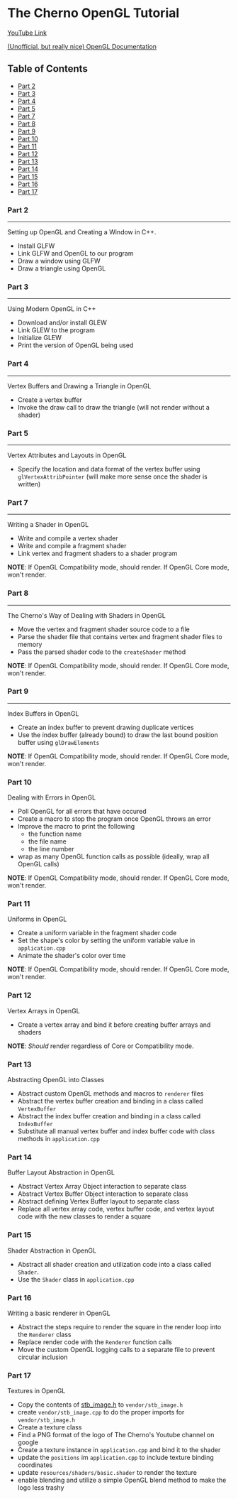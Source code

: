 # The Cherno OpenGL Tutorial

[YouTube Link](https://www.youtube.com/playlist?list=PLlrATfBNZ98foTJPJ_Ev03o2oq3-GGOS2)

[(Unofficial, but really nice) OpenGL Documentation](https://docs.gl)

## Table of Contents

- [Part 2](#part-2)
- [Part 3](#part-3)
- [Part 4](#part-4)
- [Part 5](#part-5)
- [Part 7](#part-7)
- [Part 8](#part-8)
- [Part 9](#part-9)
- [Part 10](#part-10)
- [Part 11](#part-11)
- [Part 12](#part-12)
- [Part 13](#part-13)
- [Part 14](#part-14)
- [Part 15](#part-15)
- [Part 16](#part-16)
- [Part 17](#part-17)

### Part 2

----------
Setting up OpenGL and Creating a Window in C++.

- Install GLFW
- Link GLFW and OpenGL to our program
- Draw a window using GLFW
- Draw a triangle using OpenGL

### Part 3

----------
Using Modern OpenGL in C++

- Download and/or install GLEW
- Link GLEW to the program
- Initialize GLEW
- Print the version of OpenGL being used

### Part 4

----------
Vertex Buffers and Drawing a Triangle in OpenGL

- Create a vertex buffer
- Invoke the draw call to draw the triangle (will not render without a shader)

### Part 5

----------
Vertex Attributes and Layouts in OpenGL

- Specify the location and data format of the vertex buffer using `glVertexAttribPointer` (will make more sense once the shader is written)

### Part 7

----------
Writing a Shader in OpenGL

- Write and compile a vertex shader
- Write and compile a fragment shader
- Link vertex and fragment shaders to a shader program

**NOTE**: If OpenGL Compatibility mode, should render. If OpenGL Core mode, won't render.

### Part 8

----------
The Cherno's Way of Dealing with Shaders in OpenGL

- Move the vertex and fragment shader source code to a file
- Parse the shader file that contains vertex and fragment shader files to memory
- Pass the parsed shader code to the `createShader` method

**NOTE**: If OpenGL Compatibility mode, should render. If OpenGL Core mode, won't render.

### Part 9

----------
Index Buffers in OpenGL

- Create an index buffer to prevent drawing duplicate vertices
- Use the index buffer (already bound) to draw the last bound position buffer using `glDrawElements`

**NOTE**: If OpenGL Compatibility mode, should render. If OpenGL Core mode, won't render.

### Part 10

Dealing with Errors in OpenGL

- Poll OpenGL for all errors that have occured
- Create a macro to stop the program once OpenGL throws an error
- Improve the macro to print the following
  - the function name
  - the file name
  - the line number
- wrap as many OpenGL function calls as possible (ideally, wrap all OpenGL calls)

**NOTE**: If OpenGL Compatibility mode, should render. If OpenGL Core mode, won't render.

### Part 11

Uniforms in OpenGL

- Create a uniform variable in the fragment shader code
- Set the shape's color by setting the uniform variable value in `application.cpp`
- Animate the shader's color over time

**NOTE**: If OpenGL Compatibility mode, should render. If OpenGL Core mode, won't render.

### Part 12

Vertex Arrays in OpenGL

- Create a vertex array and bind it before creating buffer arrays and shaders

**NOTE**: _Should_ render regardless of Core or Compatibility mode.

### Part 13

Abstracting OpenGL into Classes

- Abstract custom OpenGL methods and macros to `renderer` files
- Abstract the vertex buffer creation and binding in a class called `VertexBuffer`
- Abstract the index buffer creation and binding in a class called `IndexBuffer`
- Substitute all manual vertex buffer and index buffer code with class methods in `application.cpp`

### Part 14

Buffer Layout Abstraction in OpenGL

- Abstract Vertex Array Object interaction to separate class
- Abstract Vertex Buffer Object interaction to separate class
- Abstract defining Vertex Buffer layout to separate class
- Replace all vertex array code, vertex buffer code, and vertex layout code with the new classes to render a square

### Part 15

Shader Abstraction in OpenGL

- Abstract all shader creation and utilization code into a class called `Shader`.
- Use the `Shader` class in `application.cpp`

### Part 16

Writing a basic renderer in OpenGL

- Abstract the steps require to render the square in the render loop into the `Renderer` class
- Replace render code with the `Renderer` function calls
- Move the custom OpenGL logging calls to a separate file to prevent circular inclusion

### Part 17

Textures in OpenGL

- Copy the contents of [stb_image.h](https://github.com/nothings/stb/blob/master/stb_image.h) to `vendor/stb_image.h`
- create `vendor/stb_image.cpp` to do the proper imports for `vendor/stb_image.h`
- Create a texture class
- Find a PNG format of the logo of The Cherno's Youtube channel on google
- Create a texture instance in `application.cpp` and bind it to the shader
- update the `positions` im `application.cpp` to include texture binding coordinates
- update `resources/shaders/basic.shader` to render the texture
- enable blending and utilize a simple OpenGL blend method to make the logo less trashy
